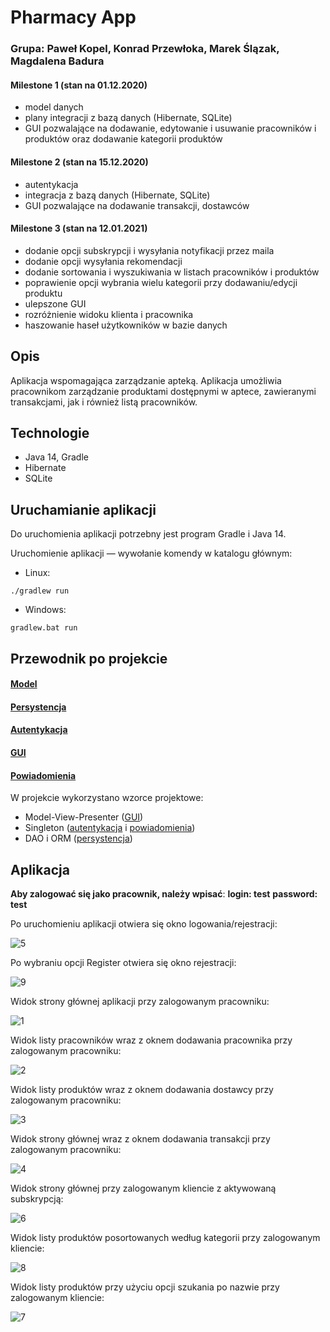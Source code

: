 # Pharmacy App

### Grupa: Paweł Kopel, Konrad Przewłoka, Marek Ślązak, Magdalena Badura

#### **Milestone 1 (stan na 01.12.2020)**

- model danych
- plany integracji z bazą danych (Hibernate, SQLite)
- GUI pozwalające na dodawanie, edytowanie i usuwanie pracowników i produktów oraz dodawanie kategorii produktów

#### **Milestone 2 (stan na 15.12.2020)**

- autentykacja
- integracja z bazą danych (Hibernate, SQLite)
- GUI pozwalające na dodawanie transakcji, dostawców

#### **Milestone 3 (stan na 12.01.2021)**

- dodanie opcji subskrypcji i wysyłania notyfikacji przez maila
- dodanie opcji wysyłania rekomendacji 
- dodanie sortowania i wyszukiwania w listach pracowników i produktów
- poprawienie opcji wybrania wielu kategorii przy dodawaniu/edycji produktu
- ulepszone GUI
- rozróżnienie widoku klienta i pracownika
- haszowanie haseł użytkowników w bazie danych

## Opis

Aplikacja wspomagająca zarządzanie apteką. Aplikacja umożliwia pracownikom zarządzanie produktami dostępnymi w aptece, zawieranymi transakcjami, jak i również listą pracowników.

## Technologie

* Java 14, Gradle
* Hibernate
* SQLite

## Uruchamianie aplikacji

Do uruchomienia aplikacji potrzebny jest program Gradle i Java 14.

Uruchomienie aplikacji — wywołanie komendy w katalogu głównym:

* Linux:

```
./gradlew run
```

* Windows:

```
gradlew.bat run
```

## Przewodnik po projekcie

#### [Model](docs/model/README.md)

#### [Persystencja](docs/persistence/README.md)

#### [Autentykacja](docs/authentication/README.md)

#### [GUI](docs/gui/README.md)

#### [Powiadomienia](docs/notificator/README.md)

W projekcie wykorzystano wzorce projektowe:

* Model-View-Presenter ([GUI](docs/gui/README.md))
* Singleton ([autentykacja](docs/authentication/README.md) i [powiadomienia](docs/notificator/README.md))
* DAO i ORM ([persystencja](docs/persistence/README.md))

## Aplikacja

**Aby zalogować się jako pracownik, należy wpisać**:
**login: test**
**password: test**

Po uruchomieniu aplikacji otwiera się okno logowania/rejestracji:

![5](docs/pictures/login_view.png)


Po wybraniu opcji Register otwiera się okno rejestracji:

![9](docs/pictures/registration.png)

Widok strony głównej aplikacji przy zalogowanym pracowniku:

![1](docs/pictures/main_view_employee.png)

Widok listy pracowników wraz z oknem dodawania pracownika przy zalogowanym pracowniku:

![2](docs/pictures/add_user.png)

Widok listy produktów wraz z oknem dodawania dostawcy przy zalogowanym pracowniku:

![3](docs/pictures/add_supplier.png)

Widok strony głównej wraz z oknem dodawania transakcji przy zalogowanym pracowniku:

![4](docs/pictures/add_transaction.png)

Widok strony głównej przy zalogowanym kliencie z aktywowaną subskrypcją:

![6](docs/pictures/main_view_client.png)

Widok listy produktów posortowanych według kategorii przy zalogowanym kliencie:

![8](docs/pictures/product_view_client.png)

Widok listy produktów przy użyciu opcji szukania po nazwie przy zalogowanym kliencie:

![7](docs/pictures/product_client_search.png)




